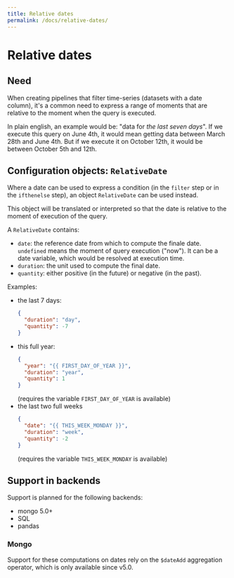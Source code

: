 ```yaml
---
title: Relative dates
permalink: /docs/relative-dates/
---
```


# Relative dates

## Need

When creating pipelines that filter time-series (datasets with a date column), it's a common need
to express a range of moments that are relative to the moment when the query is executed.

In plain english, an example would be: "data for _the last seven days_".
If we execute this query on June 4th, it would mean getting data between March 28th and June 4th.
But if we execute it on October 12th, it would be between October 5th and 12th.

## Configuration objects: `RelativeDate`

Where a date can be used to express a condition (in the `filter` step or in the `ifthenelse` step),
an object `RelativeDate` can be used instead.

This object will be translated or interpreted so that the date is relative to the moment of execution of the query.

A `RelativeDate` contains:
- `date`: the reference date from which to compute the finale date.
  `undefined` means the moment of query execution ("now").
  It can be a date variable, which would be resolved at execution time.
- `duration`: the unit used to compute the final date.
- `quantity`: either positive (in the future) or negative (in the past).

Examples:
- the last 7 days:
  ```json
  {
    "duration": "day",
    "quantity": -7
  }
  ```
- this full year:
  ```json
  {
    "year": "{{ FIRST_DAY_OF_YEAR }}",
    "duration": "year",
    "quantity": 1
  }
  ```
  (requires the variable `FIRST_DAY_OF_YEAR` is available)
- the last two full weeks
  ```json
  {
    "date": "{{ THIS_WEEK_MONDAY }}",
    "duration": "week",
    "quantity": -2
  }
  ```
  (requires the variable `THIS_WEEK_MONDAY` is available)

## Support in backends

Support is planned for the following backends:
- mongo 5.0+
- SQL
- pandas

### Mongo

Support for these computations on dates rely on the `$dateAdd` aggregation operator, which is only available since v5.0.
